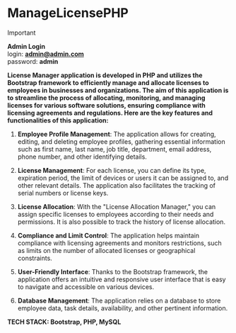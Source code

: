 # ManageLicensePHP



> [!IMPORTANT]
> **Admin Login** <br />
>login: **admin@admin.com** <br />
>  password: **admin**
  

**License Manager application is developed in PHP and utilizes the Bootstrap framework to efficiently manage and allocate licenses to employees in businesses and organizations. The aim of this application is to streamline the process of allocating, monitoring, and managing licenses for various software solutions, ensuring compliance with licensing agreements and regulations. Here are the key features and functionalities of this application:**

  1. **Employee Profile Management**: The application allows for creating, editing, and deleting employee profiles, gathering essential information such as first name, last name, job title, department, email address, phone number, and other identifying details.
    
  2. **License Management**: For each license, you can define its type, expiration period, the limit of devices or users it can be assigned to, and other relevant details. The application also facilitates the tracking of serial numbers or license keys.
    
  3. **License Allocation**: With the "License Allocation Manager," you can assign specific licenses to employees according to their needs and permissions. It is also possible to track the history of license allocation.

  4. **Compliance and Limit Control**: The application helps maintain compliance with licensing agreements and monitors restrictions, such as limits on the number of allocated licenses or geographical constraints.
    
  5. **User-Friendly Interface**: Thanks to the Bootstrap framework, the application offers an intuitive and responsive user interface that is easy to navigate and accessible on various devices.
    
   6. **Database Management**: The application relies on a database to store employee data, task details, availability, and other pertinent information.


**TECH STACK: Bootstrap, PHP, MySQL**
